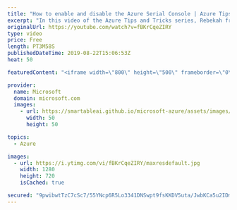 ```yaml
---
title: "How to enable and disable the Azure Serial Console | Azure Tips and Tricks"
excerpt: "In this video of the Azure Tips and Tricks series, Rebekah from the Azure Serial Console team will show you how to enable and disable the Serial Console service for your Azure subscription through a REST API call and our Azure API site. This will be helpful if you want to restrict access to the Serial"
originalUrl: https://youtube.com/watch?v=fBKrCqeZIRY
type: video
price: Free
length: PT3M58S
publishedDateTime: 2019-08-22T15:06:53Z
heat: 50

featuredContent: "<iframe width=\"800\" height=\"500\" frameborder=\"0\" src=\"https://www.youtube.com/embed/fBKrCqeZIRY\" allow=\"accelerometer; autoplay; encrypted-media; gyroscope; picture-in-picture\" allowfullscreen></iframe>"

provider:
  name: Microsoft
  domain: microsoft.com
  images:
    - url: https://smartableai.github.io/microsoft-azure/assets/images/organizations/microsoft.com-50x50.jpg
      width: 50
      height: 50

topics:
  - Azure

images:
  - url: https://i.ytimg.com/vi/fBKrCqeZIRY/maxresdefault.jpg
    width: 1280
    height: 720
    isCached: true

secured: "9pwibwtTzC7cSc7/55YNcp6R5Lo3341DNSwpt9fsKKDV5uta/JwbKCa5u2IDmEOWPExFuBrKJ+Jf0stC6XHdHMSss1d/CMRINV2tDCv9J0tzeN7kEwDMJ8nsZvMDnrxwXR3qekkH29AfAyrHtapnER2ZpWBE7z9BlIRg0UYgEtY08m96P0w/5MwXQmvnSVqCnA4KHjsqToC8MAM4z4ULvxS7Z2sGvEBQqvaQErz5hmxALeENwOWGKmVVWdS+UMF2gQ68bXP0dGJqhcclstuD/eOIupNw7R2b2pKX0RHfHb5gP6TzMNSRf72IsuWnAILBUVQJ8FT/ei+AAtxkdj1kfkXgy9KxUT2hUJxrTy4hX0BtmKSUHfGniAjEBvucu5h2rT8fcsO9e55Rrm5nJiZKHtiiqDrWkkB5k8QdAuOM13k=;UMrzeYlcQbLTmtjqinmcxw=="
---
```



